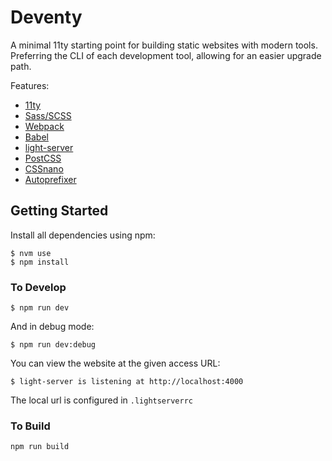 # Deventy

A minimal 11ty starting point for building static websites with modern tools. Preferring the CLI of each development tool, allowing for an easier upgrade path.

Features:
- [11ty](https://www.11ty.io/)
- [Sass/SCSS](https://github.com/sass/node-sass)
- [Webpack](https://webpack.js.org/)
- [Babel](https://babeljs.io/)
- [light-server](https://github.com/txchen/light-server)
- [PostCSS](https://postcss.org/)
- [CSSnano](https://cssnano.co/)
- [Autoprefixer](https://github.com/postcss/autoprefixer)

## Getting Started

Install all dependencies using npm:

```
$ nvm use
$ npm install
```

### To Develop

```
$ npm run dev
```
 And in debug mode:
 
```
$ npm run dev:debug
```

You can view the website at the given access URL:
```
$ light-server is listening at http://localhost:4000
```

The local url is configured in `.lightserverrc`

### To Build

```
npm run build
```
